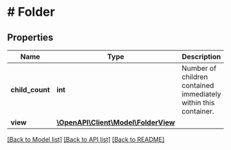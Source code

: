 # # Folder

## Properties

Name | Type | Description | Notes
------------ | ------------- | ------------- | -------------
**child_count** | **int** | Number of children contained immediately within this container. | [optional]
**view** | [**\OpenAPI\Client\Model\FolderView**](FolderView.md) |  | [optional]

[[Back to Model list]](../../README.md#models) [[Back to API list]](../../README.md#endpoints) [[Back to README]](../../README.md)
